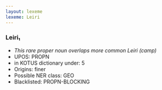 ```yaml
---
layout: lexeme
lexeme: Leiri
---
```


###  Leiri₁

* _This rare proper noun overlaps more common *Leiri* (camp)_
* UPOS:  PROPN
* in KOTUS dictionary under:  5
* Origins: finer 
* Possible NER class:  GEO
* Blacklisted:  PROPN-BLOCKING

